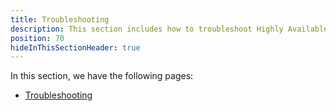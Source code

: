 ```yaml
---
title: Troubleshooting
description: This section includes how to troubleshoot Highly Available Octopus
position: 70
hideInThisSectionHeader: true
---
```


In this section, we have the following pages:
- [Troubleshooting](/docs/administration/high-availability/troubleshooting/troubleshooting.md)
